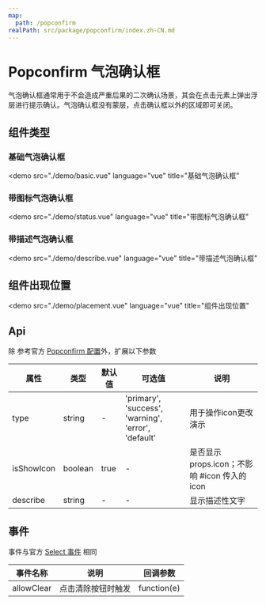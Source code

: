 ```yaml
---
map:
  path: /popconfirm
realPath: src/package/popconfirm/index.zh-CN.md
---
```


# Popconfirm 气泡确认框

气泡确认框通常用于不会造成严重后果的二次确认场景，其会在点击元素上弹出浮层进行提示确认。气泡确认框没有蒙层，点击确认框以外的区域即可关闭。

## 组件类型

### 基础气泡确认框

<demo src="./demo/basic.vue"
  language="vue"
  title="基础气泡确认框"
  >
</demo>

### 带图标气泡确认框

<demo src="./demo/status.vue"
  language="vue"
  title="带图标气泡确认框"
  >
</demo>

### 带描述气泡确认框

<demo src="./demo/describe.vue"
  language="vue"
  title="带描述气泡确认框"
  >
</demo>

## 组件出现位置

<demo src="./demo/placement.vue"
  language="vue"
  title="组件出现位置"
  >
</demo>

## Api

除 参考官方 [Popconfirm 配置](https://2x.antdv.com/components/popconfirm-cn#API)外，扩展以下参数

| 属性               | 类型                                                      | 默认值  | 可选值 | 说明                     |
| ------------------ | --------------------------------------------------------- | ------- | ------ | ------------------------ |
| type      | string                                              | -  |  'primary', 'success', 'warning', 'error', 'default'      | 用于操作icon更改演示 |
| isShowIcon      | boolean                                              |  true  |  -      | 是否显示props.icon；不影响 #icon 传入的 icon |
| describe      | string                                              | -  |  -      | 显示描述性文字 |


## 事件

事件与官方 [Select 事件](https://2x.antdv.com/components/select-cn#API) 相同

| 事件名称 | 说明                                 | 回调参数    |
| -------- | ------------------------------------ | ----------- |
| allowClear   | 点击清除按钮时触发 | function(e) |
